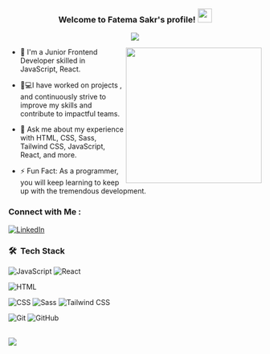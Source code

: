 



<h3 align="center">
  Welcome to Fatema Sakr's profile!
  <img src="https://media.giphy.com/media/hvRJCLFzcasrR4ia7z/giphy.gif" width="28">
</h3>

<!-- Typing SVG by DenverCoder1 - https://github.com/DenverCoder1/readme-typing-svg -->
<p align="center">
  <a href="https://github.com/DenverCoder1/readme-typing-svg">
    <img src="https://readme-typing-svg.herokuapp.com/?lines=Junior+Frontend+Developer;Always+learning+new&font=Fira+Code&center=true&width=440&height=70&color=f19cbb&vCenter=true&size=22">
  </a>
</p>

<img width="270" align="right" src="https://media.tenor.com/EdiGYFaZg7sAAAAj/jaded-disappointed.gif">

- 🏢 I'm a Junior Frontend Developer skilled in JavaScript, React. <br/>
  
- 👩💻I have worked on projects , and continuously strive to improve my skills and contribute to impactful teams.
    
- 💬 Ask me about my experience with HTML, CSS, Sass, Tailwind CSS, JavaScript, React, and more.
  
- ⚡ Fun Fact: As a programmer, you will keep learning to keep up with the tremendous development.
  

### Connect with Me :

[![LinkedIn](https://img.shields.io/badge/LinkedIn-0077B5?style=for-the-badge&logo=linkedin&logoColor=white)](www.linkedin.com/in/fatema-sakr)


### 🛠 &nbsp;Tech Stack
![JavaScript](https://img.shields.io/badge/JavaScript-F7DF1E?logo=javascript&logoColor=black&style=for-the-badge)
![React](https://img.shields.io/badge/React-61DAFB?logo=react&logoColor=black&style=for-the-badge)

![HTML](https://img.shields.io/badge/HTML-E34F26?logo=html5&logoColor=white&style=for-the-badge) 

![CSS](https://img.shields.io/badge/CSS-1572B6?logo=css3&logoColor=white&style=for-the-badge)
![Sass](https://img.shields.io/badge/Sass-CC6699?logo=sass&logoColor=white&style=for-the-badge) 
![Tailwind CSS](https://img.shields.io/badge/Tailwind_CSS-38B2AC?logo=tailwind-css&logoColor=white&style=for-the-badge) 

![Git](https://img.shields.io/badge/Git-F05032?logo=git&logoColor=white&style=for-the-badge) 
![GitHub](https://img.shields.io/badge/GitHub-181717?logo=github&logoColor=white&style=for-the-badge)

<br>
<a href="https://komarev.com/ghpvc/?username=fatema79s&style=for-the-badge">
    <img src="https://komarev.com/ghpvc/?username=fatema79s&style=for-the-badge">
</a>

